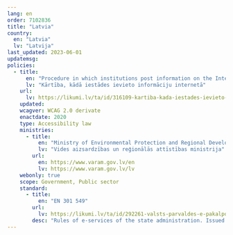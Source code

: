 ```yaml
---
lang: en
order: 7102836
title: "Latvia"
country:
  en: "Latvia"
  lv: "Latvija"
last_updated: 2023-06-01
updatemsg:
policies:
  - title:
      en: "Procedure in which institutions post information on the Internet"
      lv: "Kārtība, kādā iestādes ievieto informāciju internetā"
    url:
      lv: https://likumi.lv/ta/id/316109-kartiba-kada-iestades-ievieto-informaciju-interneta
    updated: 
    wcagver: WCAG 2.0 derivate
    enactdate: 2020
    type: Accessibility law
    ministries:
      - title:
          en: "Ministry of Environmental Protection and Regional Development"
          lv: "Vides aizsardzības un reģionālās attīstības ministrija"
        url:
          en: https://www.varam.gov.lv/en
          lv: https://www.varam.gov.lv/lv
    webonly: true
    scope: Government, Public sector
    standard:
      - title:
          en: "EN 301 549"
        url:
          lv: https://likumi.lv/ta/id/292261-valsts-parvaldes-e-pakalpojumu-noteikumi
        desc: "Rules of e-services of the state administration. Issued in accordance with the second part of Article 99 of the Law on State Administration"
---
```

